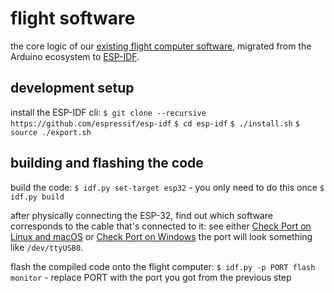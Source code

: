 # flight software

the core logic of our [existing flight computer software](https://github.com/CODE-Space-Program/esp32-flight-software), migrated from the Arduino ecosystem to [ESP-IDF](https://github.com/espressif/esp-idf).

## development setup

install the ESP-IDF cli:
`$ git clone --recursive https://github.com/espressif/esp-idf`
`$ cd esp-idf`
`$ ./install.sh`
`$ source ./export.sh`

## building and flashing the code

build the code:
`$ idf.py set-target esp32` - you only need to do this once
`$ idf.py build`

after physically connecting the ESP-32, find out which software corresponds to the cable that's connected to it:
see either [Check Port on Linux and macOS](https://docs.espressif.com/projects/esp-idf/en/stable/esp32/get-started/establish-serial-connection.html?utm_source=chatgpt.com#check-port-on-linux-and-macos) or [Check Port on Windows](https://docs.espressif.com/projects/esp-idf/en/stable/esp32/get-started/establish-serial-connection.html?utm_source=chatgpt.com#check-port-on-windows)
the port will look something like `/dev/ttyUSB0`.

flash the compiled code onto the flight computer:
`$ idf.py -p PORT flash monitor` - replace PORT with the port you got from the previous step
